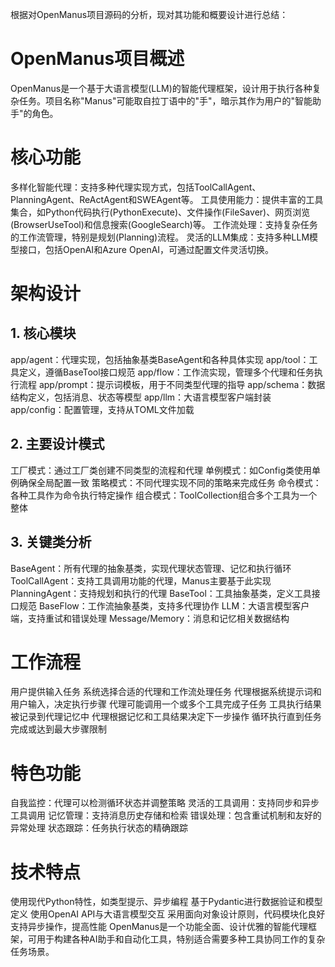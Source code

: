 根据对OpenManus项目源码的分析，现对其功能和概要设计进行总结：
# OpenManus项目概述
OpenManus是一个基于大语言模型(LLM)的智能代理框架，设计用于执行各种复杂任务。项目名称"Manus"可能取自拉丁语中的"手"，暗示其作为用户的"智能助手"的角色。
# 核心功能
多样化智能代理：支持多种代理实现方式，包括ToolCallAgent、PlanningAgent、ReActAgent和SWEAgent等。
工具使用能力：提供丰富的工具集合，如Python代码执行(PythonExecute)、文件操作(FileSaver)、网页浏览(BrowserUseTool)和信息搜索(GoogleSearch)等。
工作流处理：支持复杂任务的工作流管理，特别是规划(Planning)流程。
灵活的LLM集成：支持多种LLM模型接口，包括OpenAI和Azure OpenAI，可通过配置文件灵活切换。
# 架构设计
## 1. 核心模块
app/agent：代理实现，包括抽象基类BaseAgent和各种具体实现
app/tool：工具定义，遵循BaseTool接口规范
app/flow：工作流实现，管理多个代理和任务执行流程
app/prompt：提示词模板，用于不同类型代理的指导
app/schema：数据结构定义，包括消息、状态等模型
app/llm：大语言模型客户端封装
app/config：配置管理，支持从TOML文件加载
## 2. 主要设计模式
工厂模式：通过工厂类创建不同类型的流程和代理
单例模式：如Config类使用单例确保全局配置一致
策略模式：不同代理实现不同的策略来完成任务
命令模式：各种工具作为命令执行特定操作
组合模式：ToolCollection组合多个工具为一个整体
## 3. 关键类分析
BaseAgent：所有代理的抽象基类，实现代理状态管理、记忆和执行循环
ToolCallAgent：支持工具调用功能的代理，Manus主要基于此实现
PlanningAgent：支持规划和执行的代理
BaseTool：工具抽象基类，定义工具接口规范
BaseFlow：工作流抽象基类，支持多代理协作
LLM：大语言模型客户端，支持重试和错误处理
Message/Memory：消息和记忆相关数据结构
# 工作流程
用户提供输入任务
系统选择合适的代理和工作流处理任务
代理根据系统提示词和用户输入，决定执行步骤
代理可能调用一个或多个工具完成子任务
工具执行结果被记录到代理记忆中
代理根据记忆和工具结果决定下一步操作
循环执行直到任务完成或达到最大步骤限制
# 特色功能
自我监控：代理可以检测循环状态并调整策略
灵活的工具调用：支持同步和异步工具调用
记忆管理：支持消息历史存储和检索
错误处理：包含重试机制和友好的异常处理
状态跟踪：任务执行状态的精确跟踪
# 技术特点
使用现代Python特性，如类型提示、异步编程
基于Pydantic进行数据验证和模型定义
使用OpenAI API与大语言模型交互
采用面向对象设计原则，代码模块化良好
支持异步操作，提高性能
OpenManus是一个功能全面、设计优雅的智能代理框架，可用于构建各种AI助手和自动化工具，特别适合需要多种工具协同工作的复杂任务场景。
